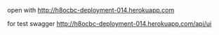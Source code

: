 open with http://h8ocbc-deployment-014.herokuapp.com

for test swagger http://h8ocbc-deployment-014.herokuapp.com/api/ui